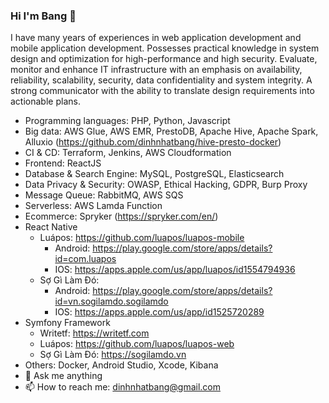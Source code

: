 ### Hi I'm Bang 👋

I have many years of experiences in web application development and mobile application development. Possesses practical knowledge in system design and optimization for high-performance and high security. Evaluate, monitor and enhance IT infrastructure with an emphasis on availability, reliability, scalability, security, data confidentiality and system integrity. A strong communicator with the ability to translate design requirements into actionable plans.
* Programming languages: PHP, Python, Javascript
* Big data: AWS Glue, AWS EMR, PrestoDB, Apache Hive, Apache Spark, Alluxio (https://github.com/dinhnhatbang/hive-presto-docker)
* CI & CD: Terraform, Jenkins, AWS Cloudformation
* Frontend: ReactJS
* Database & Search Engine: MySQL, PostgreSQL, Elasticsearch 
* Data Privacy & Security: OWASP, Ethical Hacking, GDPR, Burp Proxy
* Message Queue: RabbitMQ, AWS SQS
* Serverless: AWS Lamda Function
* Ecommerce: Spryker (https://spryker.com/en/)
* React Native
    * Luápos: https://github.com/luapos/luapos-mobile
        * Android: https://play.google.com/store/apps/details?id=com.luapos
        * IOS: https://apps.apple.com/us/app/luapos/id1554794936    
    * Sợ Gì Làm Đó:
        * Android: https://play.google.com/store/apps/details?id=vn.sogilamdo.sogilamdo
        * IOS: https://apps.apple.com/us/app/id1525720289
* Symfony Framework
    * Writetf: https://writetf.com
    * Luápos: https://github.com/luapos/luapos-web
    * Sợ Gì Làm Đó: https://sogilamdo.vn
* Others: Docker, Android Studio, Xcode, Kibana
* 💬 Ask me anything
* 📫 How to reach me: dinhnhatbang@gmail.com
